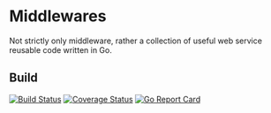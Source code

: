 Middlewares
===========

Not strictly only middleware, rather a collection of useful web service reusable code written in Go.

Build
-----
[![Build Status](https://travis-ci.org/willis7/middlewares.svg?branch=master)](https://travis-ci.org/willis7/middlewares)
[![Coverage Status](https://coveralls.io/repos/github/willis7/middlewares/badge.svg?branch=master)](https://coveralls.io/github/willis7/middlewares?branch=master)
[![Go Report Card](https://goreportcard.com/badge/github.com/willis7/middlewares)](https://goreportcard.com/report/github.com/willis7/middlewares)
